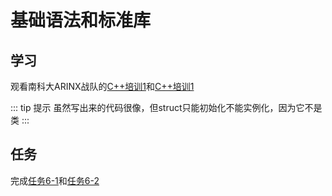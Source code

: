 # 基础语法和标准库
## 学习
观看南科大ARINX战队的[C++培训1](https://www.bilibili.com/video/BV1Hj411x7N7)和[C++培训1](https://www.bilibili.com/video/BV1kQ4y1W7VN)

::: tip 提示
虽然写出来的代码很像，但struct只能初始化不能实例化，因为它不是类
:::

## 任务
完成[任务6-1](../tasks/6-1)和[任务6-2](../tasks/6-2)